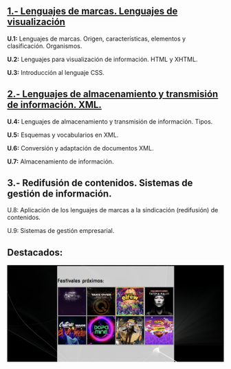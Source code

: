 ## [1.- Lenguajes de marcas. Lenguajes de visualización](Primer%20trimestre)

**U.1:**  Lenguajes de marcas. Origen, características, elementos y clasificación. Organismos.

**U.2:** Lenguajes para visualización de información. HTML
y XHTML.

**U.3:** Introducción al lenguaje CSS.

## [2.- Lenguajes de almacenamiento y transmisión de información. XML.](Segundo%20trimestre)

**U.4:** Lenguajes de almacenamiento y transmisión de información. Tipos.

**U.5:** Esquemas y vocabularios en XML.

**U.6:**  Conversión y adaptación de documentos XML.

**U.7:** Almacenamiento de información.


## 3.- Redifusión de contenidos. Sistemas de gestión de información.

U.8: Aplicación de los lenguajes de marcas a la sindicación (redifusión) de contenidos.

U.9: Sistemas de gestión empresarial.

## Destacados:

![Captura de pantalla ejercicio 1 hoja de ejercicios 3](/1DAM/Lenguaje%20de%20marcas%20(web)/Segundo%20trimestre/Ejercicios_Hoja_3/ejercicio_01/imagenes_ejercicio1/ejer1.png)

